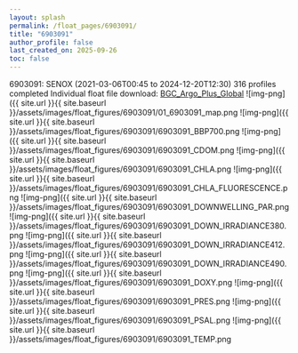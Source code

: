 ```yaml
---
layout: splash
permalink: /float_pages/6903091/
title: "6903091"
author_profile: false
last_created_on: 2025-09-26
toc: false
---
```

 
6903091: SENOX (2021-03-06T00:45 to 2024-12-20T12:30)
316 profiles completed
Individual float file download: [BGC_Argo_Plus_Global](https://ftp.soest.hawaii.edu/bgc_argo_plus/Individual_Floats/outliers_removed/6903091_Sprof_processed.nc)
![img-png]({{ site.url }}{{ site.baseurl }}/assets/images/float_figures/6903091/01_6903091_map.png
![img-png]({{ site.url }}{{ site.baseurl }}/assets/images/float_figures/6903091/6903091_BBP700.png
![img-png]({{ site.url }}{{ site.baseurl }}/assets/images/float_figures/6903091/6903091_CDOM.png
![img-png]({{ site.url }}{{ site.baseurl }}/assets/images/float_figures/6903091/6903091_CHLA.png
![img-png]({{ site.url }}{{ site.baseurl }}/assets/images/float_figures/6903091/6903091_CHLA_FLUORESCENCE.png
![img-png]({{ site.url }}{{ site.baseurl }}/assets/images/float_figures/6903091/6903091_DOWNWELLING_PAR.png
![img-png]({{ site.url }}{{ site.baseurl }}/assets/images/float_figures/6903091/6903091_DOWN_IRRADIANCE380.png
![img-png]({{ site.url }}{{ site.baseurl }}/assets/images/float_figures/6903091/6903091_DOWN_IRRADIANCE412.png
![img-png]({{ site.url }}{{ site.baseurl }}/assets/images/float_figures/6903091/6903091_DOWN_IRRADIANCE490.png
![img-png]({{ site.url }}{{ site.baseurl }}/assets/images/float_figures/6903091/6903091_DOXY.png
![img-png]({{ site.url }}{{ site.baseurl }}/assets/images/float_figures/6903091/6903091_PRES.png
![img-png]({{ site.url }}{{ site.baseurl }}/assets/images/float_figures/6903091/6903091_PSAL.png
![img-png]({{ site.url }}{{ site.baseurl }}/assets/images/float_figures/6903091/6903091_TEMP.png
